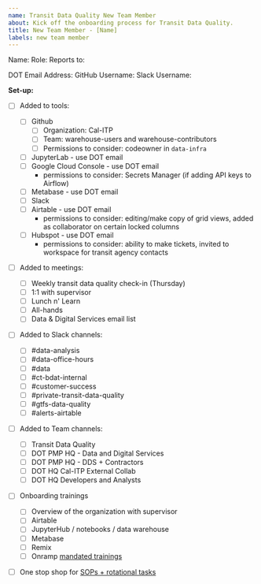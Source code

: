 ```yaml
---
name: Transit Data Quality New Team Member
about: Kick off the onboarding process for Transit Data Quality.
title: New Team Member - [Name]
labels: new team member
---
```


Name:
Role:
Reports to:

DOT Email Address:
GitHub Username:
Slack Username:

**Set-up:**

- [ ] Added to tools:

  - [ ] Github
    - [ ] Organization: Cal-ITP
    - [ ] Team: warehouse-users and warehouse-contributors
    - [ ] Permissions to consider: codeowner in `data-infra`
  - [ ] JupyterLab - use DOT email
  - [ ] Google Cloud Console - use DOT email
    - permissions to consider: Secrets Manager (if adding API keys to Airflow)
  - [ ] Metabase - use DOT email
  - [ ] Slack
  - [ ] Airtable - use DOT email
    - permissions to consider: editing/make copy of grid views, added as collaborator on certain locked columns
  - [ ] Hubspot - use DOT email
    - permissions to consider: ability to make tickets, invited to workspace for transit agency contacts

- [ ] Added to meetings:

  - [ ] Weekly transit data quality check-in (Thursday)
  - [ ] 1:1 with supervisor
  - [ ] Lunch n' Learn
  - [ ] All-hands
  - [ ] Data & Digital Services email list

- [ ] Added to Slack channels:

  - [ ] #data-analysis
  - [ ] #data-office-hours
  - [ ] #data
  - [ ] #ct-bdat-internal
  - [ ] #customer-success
  - [ ] #private-transit-data-quality
  - [ ] #gtfs-data-quality
  - [ ] #alerts-airtable

- [ ] Added to Team channels:

  - [ ] Transit Data Quality
  - [ ] DOT PMP HQ - Data and Digital Services
  - [ ] DOT PMP HQ - DDS + Contractors
  - [ ] DOT HQ Cal-ITP External Collab
  - [ ] DOT HQ Developers and Analysts

- [ ] Onboarding trainings
  - [ ] Overview of the organization with supervisor
  - [ ] Airtable
  - [ ] JupyterHub / notebooks / data warehouse
  - [ ] Metabase
  - [ ] Remix
  - [ ] Onramp [mandated trainings](https://ldo.onramp.dot.ca.gov/mandated-training)
  
- [ ] One stop shop for [SOPs + rotational tasks](https://caltrans.sharepoint.com/:w:/r/sites/DOTPMPHQ-DataandDigitalServices/_layouts/15/Doc.aspx?sourcedoc=%7B773692CD-A48F-47B9-B126-B2453FA9B5CD%7D&file=Transit%20Data%20Quality%20Analysis%20SOPs.docx)
